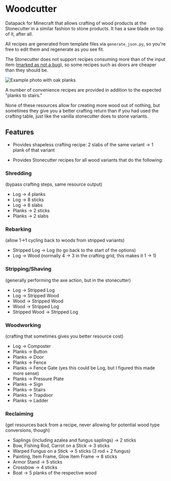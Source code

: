 # Woodcutter

Datapack for Minecraft that allows crafting of wood products at the Stonecutter in a similar fashion to stone products. It has a saw blade on top of it, after all.

All recipes are generated from template files via `generate_json.py`, so you're free to edit them and regenerate as you see fit.

The Stonecutter does not support recipes consuming more than of the input item ([marked as not a bug](https://bugs.mojang.com/browse/MC-151141)), so some recipes such as doors are cheaper than they should be. 

![Example photo with oak planks](https://cdn.discordapp.com/attachments/574825191738179584/575518681463914496/unknown.png)

A number of convenience recipes are provided in addition to the expected "planks to stairs."

None of these resources allow for creating more wood out of nothing, but sometimes they give you a better crafting return than if you had used the crafting table, just like the vanilla stonecutter does to stone variants.

## Features

- Provides shapeless crafting recipe: 2 slabs of the same variant -> 1 plank of that variant

- Provides Stonecutter recipes for all wood variants that do the following:

### Shredding

(bypass crafting steps, same resource output)

- Log -> 4 planks
- Log -> 8 sticks
- Log -> 8 slabs
- Planks -> 2 sticks
- Planks -> 2 slabs

### Rebarking

(allow 1->1 cycling back to woods from stripped variants)

- Stripped Log -> Log (to go back to the start of the options)
- Log -> Wood (normally 4 -> 3 in the crafting grid, this makes it 1 -> 1)

### Stripping/Shaving

(generally performing the axe action, but in the stonecutter)

- Log -> Stripped Log
- Log -> Stripped Wood
- Wood -> Stripped Wood
- Wood -> Stripped Log
- Stripped Wood -> Stripped Log

### Woodworking

(crafting that sometimes gives you better resource cost)

- Log -> Composter
- Planks -> Button
- Planks -> Door
- Planks -> Fence
- Planks -> Fence Gate (yes this could be Log, but I figured this made more sense)
- Planks -> Pressure Plate
- Planks -> Sign
- Planks -> Stairs
- Planks -> Trapdoor
- Planks -> Ladder

### Reclaiming

(get resources back from a recipe, never allowing for potential wood type conversions, though)

- Saplings (including azalea and fungus saplings) -> 2 sticks
- Bow, Fishing Rod, Carrot on a Stick -> 3 sticks
- Warped Fungus on a Stick -> 5 sticks (3 rod + 2 fungus)
- Painting, Item Frame, Glow Item Frame -> 8 sticks
- Armor Stand -> 5 sticks
- Crossbow -> 4 sticks
- Boat -> 5 planks of the respective wood